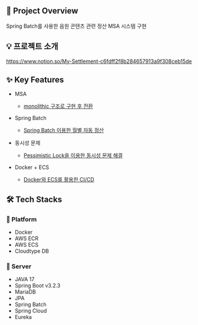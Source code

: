 
## 👋 Project Overview

Spring Batch를 사용한 음원 콘텐츠 관련 정산 MSA 시스템 구현

<h2 id="features"> 💡 프로젝트 소개 </h2>

https://www.notion.so/My-Settlement-c6fdff2f8b284657913a9f308ceb15de

<h2 id="features"> ✨ Key Features </h2>

- MSA
  - [monolithic 구조로 구현 후 전환](https://velog.io/@bluesun147/series/MSA-%EC%A0%84%ED%99%98)
    
- Spring Batch
  - [Spring Batch 이용한 월별 자동 정산](https://velog.io/@bluesun147/spring-batch)

- 동시성 문제
  - [Pessimistic Lock을 이용한 동시성 문제 해결](https://velog.io/@bluesun147/MSA%EC%97%90%EC%84%9C%EC%9D%98-%EB%8F%99%EC%8B%9C%EC%84%B1)

- Docker + ECS
  - [Docker와 ECS를 활용한 CI/CD](https://velog.io/@bluesun147/Docker-ECS)
 
<h2 id="stacks"> 🛠️  Tech Stacks </h2>


### 🚉 Platform

- Docker
- AWS ECR
- AWS ECS
- Cloudtype DB

### 🦾 Server

- JAVA 17
- Spring Boot v3.2.3
- MariaDB
- JPA
- Spring Batch
- Spring Cloud
- Eureka
